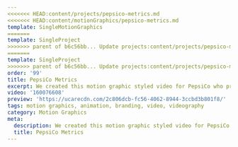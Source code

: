 ```yaml
---
<<<<<<< HEAD:content/projects/pepsico-metrics.md
<<<<<<< HEAD:content/motionGraphics/pepsico-metrics.md
template: SingleMotionGraphics
=======
template: SingleProject
>>>>>>> parent of b6c56bb... Update projects:content/projects/pepsico-metrics.md
=======
template: SingleProject
>>>>>>> parent of b6c56bb... Update projects:content/projects/pepsico-metrics.md
order: '99'
title: PepsiCo Metrics
excerpt: We created this motion graphic styled video for PepsiCo who provide consumers with a broad range of high quality food and beverage products that deliver great taste, convenience and affordability, from simple treats to healthier offerings.
video: '160076608'
preview: 'https://ucarecdn.com/2c806dcb-fc56-4062-8944-3ccbd3b801f8/'
tags: motion graphics, animation, branding, video, videography
category: Motion Graphics
meta:
  description: We created this motion graphic styled video for PepsiCo who provide consumers with a broad range of high quality food and beverage products that deliver great taste, convenience and affordability, from simple treats to healthier offerings.
  title: PepsiCo Metrics
---
```

